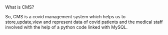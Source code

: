 What is CMS?

So, CMS is a covid management system which helps us to store,update,view and represent 
data of covid patients and the medical staff involved with the help of a python code
linked with MySQL. 
